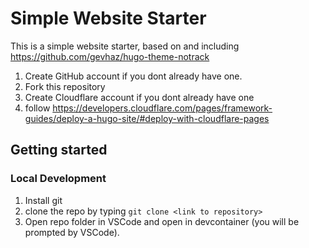 # Simple Website Starter
This is a simple website starter, based on and including https://github.com/gevhaz/hugo-theme-notrack
1. Create GitHub account if you dont already have one.
2. Fork this repository 
3. Create Cloudflare account if you dont already have one 
4. follow https://developers.cloudflare.com/pages/framework-guides/deploy-a-hugo-site/#deploy-with-cloudflare-pages
## Getting started
### Local Development
1. Install git
2. clone the repo by typing `git clone <link to repository>`
3. Open repo folder in VSCode and open in devcontainer (you will be prompted by VSCode).

